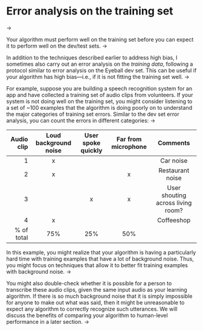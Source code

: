 # Error analysis on the training set
->

Your algorithm must perform well on the training set before you can expect it to perform well on the dev/test sets.
->

In addition to the techniques described earlier to address high bias, I sometimes also carry out an error analysis on the ​*training data*,​ following a protocol similar to error analysis on the Eyeball dev set. This can be useful if your algorithm has high bias—i.e., if it is not fitting the training set well.
->

For example, suppose you are building a speech recognition system for an app and have collected a training set of audio clips from volunteers. If your system is not doing well on the training set, you might consider listening to a set of ~100 examples that the algorithm is doing poorly on to understand the major categories of training set errors. Similar to the dev set error analysis, you can count the errors in different categories:
->

| Audio clip  | Loud background noise | User spoke quickly | Far from microphone |   Comments |
| ----------: | :-------------------: | :----------------: | :-----------------: |  :-------: |
| 1           |         x             |                    |                     | Car noise |
| 2           |         x             |                    |          x          | Restaurant noise |
| 3           |                       |       x            |          x          | User shouting across living room? |
| 4           |         x             |                    |                     | Coffeeshop |
| % of total  |        75%            |      25%           |         50%         |

In this example, you might realize that your algorithm is having a particularly hard time with training examples that have a lot of background noise. Thus, you might focus on techniques that allow it to better fit training examples with background noise.
->

You might also double-check whether it is possible for a person to transcribe these audio clips, given the same input audio as your learning algorithm. If there is so much background noise that it is simply impossible for anyone to make out what was said, then it might be unreasonable to expect any algorithm to correctly recognize such utterances. We will discuss the benefits of comparing your algorithm to human-level performance in a later section.
->

